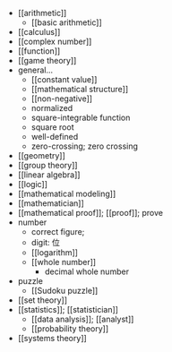- [[arithmetic]]
    - [[basic arithmetic]]
- [[calculus]]
- [[complex number]]
- [[function]]
- [[game theory]]
- general...
    - [[constant value]]
    - [[mathematical structure]]
    - [[non-negative]]
    - normalized
    - square-integrable function
    - square root
    - well-defined
    - zero-crossing; zero crossing
- [[geometry]]
- [[group theory]]
- [[linear algebra]]
- [[logic]]
- [[mathematical modeling]]
- [[mathematician]]
- [[mathematical proof]]; [[proof]]; prove
- number
    - correct figure;
    - digit: 位
    - [[logarithm]]
    - [[whole number]]
        - decimal whole number
- puzzle
    - [[Sudoku puzzle]]
- [[set theory]]
- [[statistics]]; [[statistician]]
    - [[data analysis]]; [[analyst]]
    - [[probability theory]]
- [[systems theory]]
